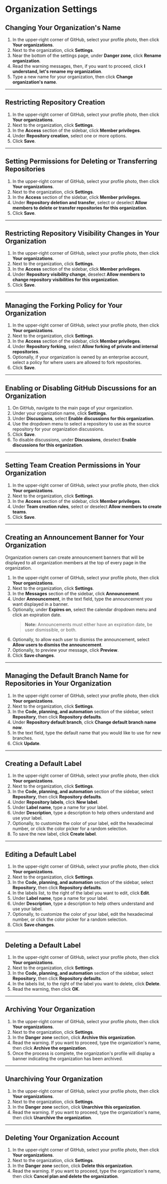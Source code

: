 # Organization Settings

## Changing Your Organization's Name

1. In the upper-right corner of GitHub, select your profile photo, then click **Your organizations**.
2. Next to the organization, click **Settings**.
3. Near the bottom of the settings page, under **Danger zone**, click **Rename organization**.
4. Read the warning messages, then, if you want to proceed, click **I understand, let's rename my organization**.
5. Type a new name for your organization, then click **Change organization's name**.

---

## Restricting Repository Creation

1. In the upper-right corner of GitHub, select your profile photo, then click **Your organizations**.
2. Next to the organization, click **Settings**.
3. In the **Access** section of the sidebar, click **Member privileges**.
4. Under **Repository creation**, select one or more options.
5. Click **Save**.

---

## Setting Permissions for Deleting or Transferring Repositories

1. In the upper-right corner of GitHub, select your profile photo, then click **Your organizations**.
2. Next to the organization, click **Settings**.
3. In the **Access** section of the sidebar, click **Member privileges**.
4. Under **Repository deletion and transfer**, select or deselect **Allow members to delete or transfer repositories for this organization**.
5. Click **Save**.

---

## Restricting Repository Visibility Changes in Your Organization

1. In the upper-right corner of GitHub, select your profile photo, then click **Your organizations**.
2. Next to the organization, click **Settings**.
3. In the **Access** section of the sidebar, click **Member privileges**.
4. Under **Repository visibility change**, deselect **Allow members to change repository visibilities for this organization**.
5. Click **Save**.

---

## Managing the Forking Policy for Your Organization

1. In the upper-right corner of GitHub, select your profile photo, then click **Your organizations**.
2. Next to the organization, click **Settings**.
3. In the **Access** section of the sidebar, click **Member privileges**.
4. Under **Repository forking**, select **Allow forking of private and internal repositories**.
5. Optionally, if your organization is owned by an enterprise account, select a policy for where users are allowed to fork repositories.
6. Click **Save**.

---

## Enabling or Disabling GitHub Discussions for an Organization

1. On GitHub, navigate to the main page of your organization.
2. Under your organization name, click **Settings**.
3. Under **Discussions**, select **Enable discussions for this organization**.
4. Use the dropdown menu to select a repository to use as the source repository for your organization discussions.
5. Click **Save**.
6. To disable discussions, under **Discussions**, deselect **Enable discussions for this organization**.

---

## Setting Team Creation Permissions in Your Organization

1. In the upper-right corner of GitHub, select your profile photo, then click **Your organizations**.
2. Next to the organization, click **Settings**.
3. In the **Access** section of the sidebar, click **Member privileges**.
4. Under **Team creation rules**, select or deselect **Allow members to create teams**.
5. Click **Save**.

---

## Creating an Announcement Banner for Your Organization

Organization owners can create announcement banners that will be displayed to all organization members at the top of every page in the organization.

1. In the upper-right corner of GitHub, select your profile photo, then click **Your organizations**.
2. Next to the organization, click **Settings**.
3. In the **Messages** section of the sidebar, click **Announcement**.
4. Under **Announcement**, in the text field, type the announcement you want displayed in a banner.
5. Optionally, under **Expires on**, select the calendar dropdown menu and click an expiration date.
   > **Note:** Announcements must either have an expiration date, be user dismissible, or both.
6. Optionally, to allow each user to dismiss the announcement, select **Allow users to dismiss the announcement**.
7. Optionally, to preview your message, click **Preview**.
8. Click **Save changes**.

---

## Managing the Default Branch Name for Repositories in Your Organization

1. In the upper-right corner of GitHub, select your profile photo, then click **Your organizations**.
2. Next to the organization, click **Settings**.
3. In the **Code, planning, and automation** section of the sidebar, select **Repository**, then click **Repository defaults**.
4. Under **Repository default branch**, click **Change default branch name now**.
5. In the text field, type the default name that you would like to use for new branches.
6. Click **Update**.

---

## Creating a Default Label

1. In the upper-right corner of GitHub, select your profile photo, then click **Your organizations**.
2. Next to the organization, click **Settings**.
3. In the **Code, planning, and automation** section of the sidebar, select **Repository**, then click **Repository defaults**.
4. Under **Repository labels**, click **New label**.
5. Under **Label name**, type a name for your label.
6. Under **Description**, type a description to help others understand and use your label.
7. Optionally, to customize the color of your label, edit the hexadecimal number, or click the color picker for a random selection.
8. To save the new label, click **Create label**.

---

## Editing a Default Label

1. In the upper-right corner of GitHub, select your profile photo, then click **Your organizations**.
2. Next to the organization, click **Settings**.
3. In the **Code, planning, and automation** section of the sidebar, select **Repository**, then click **Repository defaults**.
4. In the labels list, to the right of the label you want to edit, click **Edit**.
5. Under **Label name**, type a name for your label.
6. Under **Description**, type a description to help others understand and use your label.
7. Optionally, to customize the color of your label, edit the hexadecimal number, or click the color picker for a random selection.
8. Click **Save changes**.

---

## Deleting a Default Label

1. In the upper-right corner of GitHub, select your profile photo, then click **Your organizations**.
2. Next to the organization, click **Settings**.
3. In the **Code, planning, and automation** section of the sidebar, select **Repository**, then click **Repository defaults**.
4. In the labels list, to the right of the label you want to delete, click **Delete**.
5. Read the warning, then click **OK**.

---

## Archiving Your Organization

1. In the upper-right corner of GitHub, select your profile photo, then click **Your organizations**.
2. Next to the organization, click **Settings**.
3. In the **Danger zone** section, click **Archive this organization**.
4. Read the warning. If you want to proceed, type the organization's name, then click **Archive the organization**.
5. Once the process is complete, the organization's profile will display a banner indicating the organization has been archived.

---

## Unarchiving Your Organization

1. In the upper-right corner of GitHub, select your profile photo, then click **Your organizations**.
2. Next to the organization, click **Settings**.
3. In the **Danger zone** section, click **Unarchive this organization**.
4. Read the warning. If you want to proceed, type the organization's name, then click **Unarchive the organization**.

---

## Deleting Your Organization Account

1. In the upper-right corner of GitHub, select your profile photo, then click **Your organizations**.
2. Next to the organization, click **Settings**.
3. In the **Danger zone** section, click **Delete this organization**.
4. Read the warning. If you want to proceed, type the organization's name, then click **Cancel plan and delete the organization**.